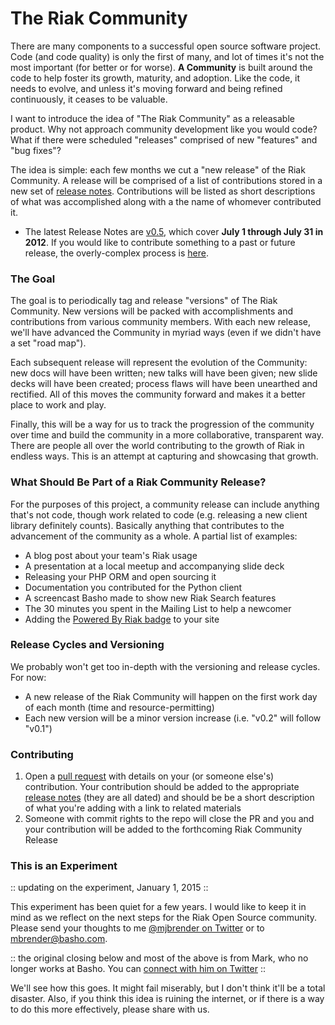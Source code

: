The Riak Community
==================

There are many components to a successful open source software project. Code (and code quality) is only the first of many, and lot of times it's not the most important (for better or for worse). **A Community** is built around the code to help foster its growth, maturity, and adoption. Like the code, it needs to evolve, and unless it's moving forward and being refined continuously, it ceases to be valuable. 

I want to introduce the idea of "The Riak Community" as a releasable product. Why not approach community development like you would code? What if there were scheduled "releases" comprised of new "features" and "bug fixes"? 

The idea is simple: each few months we cut a "new release" of the Riak Community. A release will be comprised of a list of contributions stored in a new set of [release notes](https://github.com/basho-labs/the-riak-community/tree/master/release-notes). Contributions will be listed as short descriptions of what was accomplished along with a the name of whomever contributed it.

* The latest Release Notes are [v0.5](https://github.com/basho-labs/the-riak-community/blob/master/release-notes/riak-community-0.5.md), which cover **July 1 through July 31 in 2012**.  If you would like to contribute something to a past or future release, the overly-complex process is [here](#contributing).

### The Goal

The goal is to periodically tag and release "versions" of The Riak Community. New versions will be packed with accomplishments and contributions from various community members. With each new release, we'll have advanced the Community in myriad ways (even if we didn't have a set "road map").

Each subsequent release will represent the evolution of the Community: new docs will have been written; new talks will have been given; new slide decks will have been created; process flaws will have been unearthed and rectified. All of this moves the community forward and makes it a better place to work and play.
 
Finally, this will be a way for us to track the progression of the community over time and build the community in a more collaborative, transparent way. There are people all over the world contributing to the growth of Riak in endless ways. This is an attempt at capturing and showcasing that growth.

### What Should Be Part of a Riak Community Release? 

For the purposes of this project, a community release can include anything that's not code, though work related to code (e.g. releasing a new client library definitely counts).  Basically anything that contributes to the advancement of the community as a whole. A partial list of examples:

* A blog post about your team's Riak usage
* A presentation at a local meetup and accompanying slide deck
* Releasing your PHP ORM and open sourcing it 
* Documentation you contributed for the Python client 
* A screencast Basho made to show new Riak Search features
* The 30 minutes you spent in the Mailing List to help a newcomer
* Adding the [Powered By Riak badge](http://docs.basho.com/riak/1.0.0/references/appendices/community/We-Run-Riak-Badges/) to your site 

### Release Cycles and Versioning 

We probably won't get too in-depth with the versioning and release cycles. For now:

* A new release of the Riak Community will happen on the first work day of each month (time and resource-permitting)
* Each new version will be a minor version increase (i.e. "v0.2" will follow "v0.1")

### Contributing

1. Open a [pull request](https://github.com/basho-labs/the-riak-community/pull/new/master) with details on your (or someone else's) contribution. Your contribution should be added to the appropriate [release notes](https://github.com/basho-labs/the-riak-community/tree/master/release-notes) (they are all dated) and should be be a short description of what you're adding with a link to related materials
2. Someone with commit rights to the repo will close the PR and you and your contribution will be added to the forthcoming Riak Community Release

### This is an Experiment 

:: updating on the experiment, January 1, 2015 ::

This experiment has been quiet for a few years. I would like to keep it in mind as we reflect on the next steps for the Riak Open Source community. Please send your thoughts to me [@mjbrender on Twitter](https://twitter.com/mjbrender) or to [mbrender@basho.com](mailto:mbrender@basho.com).

:: the original closing below and most of the above is from Mark, who no longer works at Basho. You can [connect with him on Twitter](https://twitter.com/pharkmillups) ::

We'll see how this goes. It might fail miserably, but I don't think it'll be a total disaster. Also, if you think this idea is ruining the internet, or if there is a way to do this more effectively, please share with us.
